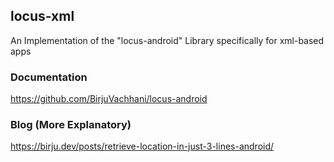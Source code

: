 ## locus-xml
An Implementation of the "locus-android" Library specifically for xml-based apps

### Documentation
https://github.com/BirjuVachhani/locus-android

### Blog (More Explanatory)
https://birju.dev/posts/retrieve-location-in-just-3-lines-android/
